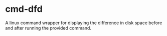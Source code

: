 # cmd-dfd
A linux command wrapper for displaying the difference in disk space before and after running the provided command.
